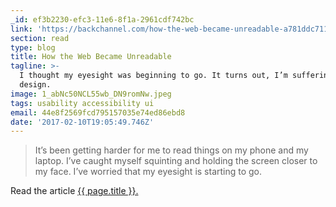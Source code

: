```yaml
---
_id: ef3b2230-efc3-11e6-8f1a-2961cdf742bc
link: 'https://backchannel.com/how-the-web-became-unreadable-a781ddc711b6#.m04tpmgr3'
section: read
type: blog
title: How the Web Became Unreadable
tagline: >-
  I thought my eyesight was beginning to go. It turns out, I’m suffering from
  design.
image: 1_abNc50NCL55wb_DN9romNw.jpeg
tags: usability accessibility ui
email: 44e8f2569fcd795157035e74ed86ebd8
date: '2017-02-10T19:05:49.746Z'
---
```

> It’s been getting harder for me to read things on my phone and my laptop. I’ve caught myself squinting and holding the screen closer to my face. I’ve worried that my eyesight is starting to go.

Read the article <a href="{{ page.link }}" target="_blank">{{ page.title }}.</a>
